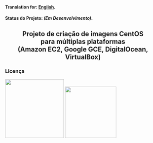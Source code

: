 

#### Translation for: **[English](https://github.com/alisonbuss/centos-packer/blob/master/README_LANG_EN.md)**.

#### Status do Projeto: *(Em Desenvolvimento)*.

<h2 align="center">
    Projeto de criação de imagens CentOS <br/> para múltiplas plataformas <br/>(Amazon EC2, Google GCE, DigitalOcean, VirtualBox)
</h2>

### Licença

[<img width="190" src="https://raw.githubusercontent.com/alisonbuss/my-licenses/master/files/logo-open-source-550x200px.png">](https://opensource.org/licenses)
[<img width="166" src="https://raw.githubusercontent.com/alisonbuss/my-licenses/master/files/icon-license-mit-500px.png">](https://github.com/alisonbuss/centos-packer/blob/master/LICENSE)
